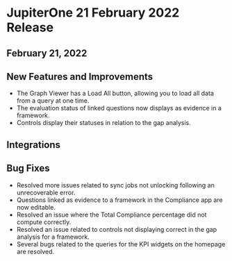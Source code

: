 # JupiterOne 21 February 2022 Release

## February 21, 2022


## New Features and Improvements
- The Graph Viewer has a Load All button, allowing you to load all data from a query at one time. 
- The evaluation status of linked questions now displays as evidence in a framework.
- Controls display their statuses in relation to the gap analysis.

## Integrations


## Bug Fixes
- Resolved more issues related to sync jobs not unlocking following an unrecoverable error.
- Questions linked as evidence to a framework in the Compliance app are now editable.
- Resolved an issue where the Total Compliance percentage did not compute correctly.
- Resolved an issue related to controls not displaying correct in the gap analysis for a framework.
- Several bugs related to the queries for the KPI widgets on the homepage are resolved.

